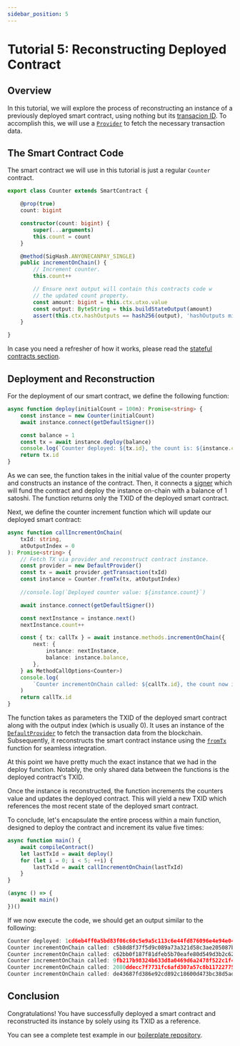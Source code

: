 ```yaml
---
sidebar_position: 5
---
```


# Tutorial 5: Reconstructing Deployed Contract

## Overview
In this tutorial, we will explore the process of reconstructing an instance of a previously deployed smart contract, using nothing but its [transacion ID](https://wiki.bitcoinsv.io/index.php/TXID). To accomplish this, we will use a [`Provider`](../how-to-test-a-contract#provider) to fetch the necessary transaction data.

## The Smart Contract Code

The smart contract we will use in this tutorial is just a regular `Counter` contract.

```ts
export class Counter extends SmartContract {

    @prop(true)
    count: bigint

    constructor(count: bigint) {
        super(...arguments)
        this.count = count
    }

    @method(SigHash.ANYONECANPAY_SINGLE)
    public incrementOnChain() {
        // Increment counter.
        this.count++

        // Ensure next output will contain this contracts code w
        // the updated count property.
        const amount: bigint = this.ctx.utxo.value
        const output: ByteString = this.buildStateOutput(amount)
        assert(this.ctx.hashOutputs == hash256(output), 'hashOutputs mismatch')
    }

}
```

In case you need a refresher of how it works, please read the [stateful contracts section](../how-to-write-a-contract/stateful-contract).

## Deployment and Reconstruction

For the deployment of our smart contract, we define the following function:

```ts
async function deploy(initialCount = 100n): Promise<string> {
    const instance = new Counter(initialCount)
    await instance.connect(getDefaultSigner())

    const balance = 1
    const tx = await instance.deploy(balance)
    console.log(`Counter deployed: ${tx.id}, the count is: ${instance.count}`)
    return tx.id
}
```

As we can see, the function takes in the initial value of the counter property and constructs an instance of the contract. Then, it connects a [signer](https://scrypt.io/docs/how-to-deploy-and-call-a-contract/#prepare-a-signer-and-provider) which will fund the contract and deploy the instance on-chain with a balance of 1 satoshi. The function returns only the TXID of the deployed smart contract.

Next, we define the counter increment function which will update our deployed smart contract:

```ts
async function callIncrementOnChain(
    txId: string,
    atOutputIndex = 0
): Promise<string> {
    // Fetch TX via provider and reconstruct contract instance.
    const provider = new DefaultProvider()
    const tx = await provider.getTransaction(txId)
    const instance = Counter.fromTx(tx, atOutputIndex)
    
    //console.log(`Deployed counter value: ${instance.count}`)

    await instance.connect(getDefaultSigner())

    const nextInstance = instance.next()
    nextInstance.count++

    const { tx: callTx } = await instance.methods.incrementOnChain({
        next: {
            instance: nextInstance,
            balance: instance.balance,
        },
    } as MethodCallOptions<Counter>)
    console.log(
        `Counter incrementOnChain called: ${callTx.id}, the count now is: ${nextInstance.count}`
    )
    return callTx.id
}
```

The function takes as parameters the TXID of the deployed smart contract along with the output index (which is usually 0). It uses an instance of the [`DefaultProvider`](../reference/classes/DefaultProvider) to fetch the transaction data from the blockchain. Subsequently, it reconstructs the smart contract instance using the [`fromTx`](../how-to-write-a-contract/built-ins.md#fromtx) function for seamless integration.

At this point we have pretty much the exact instance that we had in the deploy function. Notably, the only shared data between the functions is the deployed contract's TXID.

Once the instance is reconstructed, the function increments the counters value and updates the deployed contract. This will yield a new TXID which references the most recent state of the deployed smart contract.

To conclude, let's encapsulate the entire process within a main function, designed to deploy the contract and increment its value five times:

```ts
async function main() {
    await compileContract()
    let lastTxId = await deploy()
    for (let i = 0; i < 5; ++i) {
        lastTxId = await callIncrementOnChain(lastTxId)
    }
}

(async () => {
    await main()
})()
```

If we now execute the code, we should get an output similar to the following:

```ts
Counter deployed: 1cd6eb4ff0a5bd83f06c60c5e9a5c113c6e44fd876096e4e94e04a80fee8c8ca, the count is: 100
Counter incrementOnChain called: c5b8d8f37f5d9c089a73a321d58c3ae205087ba21c1e32ed09a1b2fbd4f65330, the count now is: 101
Counter incrementOnChain called: c62bb0f187f81dfeb5b70eafe80d549d3b2c6219e16d9575639b4fbdffd1d391, the count now is: 102
Counter incrementOnChain called: 9fb217b98324b633d8a0469d6a2478f522c1f40c0b6d806430efe5ae5457ca0e, the count now is: 103
Counter incrementOnChain called: 2080ddecc7f7731fc6afd307a57c8b117227755bd7b82eb0bc7cd8b78417ad9a, the count now is: 104
Counter incrementOnChain called: de43687fd386e92cd892c18600d473bc38d5adb0cc34bbda892b94c61b5d5eb8, the count now is: 105
```

## Conclusion

Congratulations! You have successfully deployed a smart contract and reconstructed its instance by solely using its TXID as a reference.

You can see a complete test example in our [boilerplate repository](https://github.com/sCrypt-Inc/boilerplate/blob/master/tests/testnet/counterFromTx.ts).
